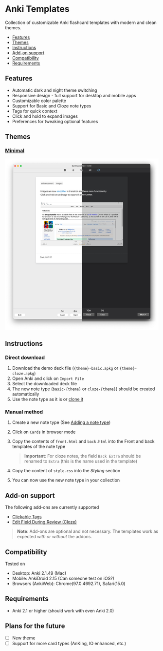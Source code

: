 # Anki Templates

Collection of customizable Anki flashcard templates with modern and clean themes.

- [Features](#features)
- [Themes](#themes)
- [Instructions](#instructions)
- [Add-on support](#add-on-support)
- [Compatibility](#compatibility)
- [Requirements](#requirements)

## Features

-   Automatic dark and night theme switching
-   Responsive design - full support for desktop and mobile apps
-   Customizable color palette
-   Support for Basic and Cloze note types
-   Tags for quick context
-   Click and hold to expand images
-   Preferences for tweaking optional features

## Themes

### [Minimal](./src/minimal)
![minimal-demo](assets/screenshots/minimal-desktop-dual.png)

## Instructions

### Direct download

1. Download the demo deck file (`{theme}-basic.apkg` or `{theme}-cloze.apkg`)
2. Open Anki and click on `Import File`
3. Select the downloaded deck file
4. The new note type (`basic-{theme}` or `cloze-{theme}`) should be created automatically
5. Use the note type as it is or [clone it](https://docs.ankiweb.net/editing.html#adding-a-note-type)

### Manual method

1. Create a new note type (See [Adding a note type](https://docs.ankiweb.net/editing.html#adding-a-note-type))
2. Click on `Cards` in browser mode
3. Copy the contents of `front.html` and `back.html` into the Front and back templates of the note type

    > **Important**: For cloze notes, the field `Back Extra` should be renamed to `Extra` (this is the name used in the template)

4. Copy the content of `style.css` into the _Styling_ section
5. You can now use the new note type in your collection

## Add-on support

The following add-ons are currently supported

-   [Clickable Tags](https://ankiweb.net/shared/info/1739176371)
-   [Edit Field During Review (Cloze)](https://ankiweb.net/shared/info/385888438)

> **Note**: Add-ons are optional and not necessary. The templates work as expected _with or without_ the addons.

## Compatibility

Tested on

-   Desktop: Anki 2.1.49 (Mac)
-   Mobile: AnkiDroid 2.15 (Can someone test on iOS?)
-   Browsers (AnkiWeb): Chrome(97.0.4692.71), Safari(15.0)

## Requirements

-   Anki 2.1 or higher (should work with even Anki 2.0)

## Plans for the future

- [ ] New theme
- [ ] Support for more card types (AnKing, IO enhanced, etc.)
